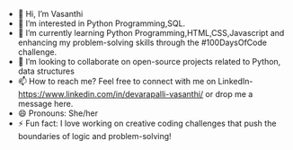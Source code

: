 - 👋 Hi, I’m Vasanthi 
- 👀 I’m interested in Python Programming,SQL.
- 🌱 I’m currently learning Python Programming,HTML,CSS,Javascript and enhancing my problem-solving skills through the #100DaysOfCode challenge.
- 💞️ I’m looking to collaborate on open-source projects related to Python, data structures
- 📫 How to reach me? Feel free to connect with me on LinkedIn- https://www.linkedin.com/in/devarapalli-vasanthi/ or drop me a message here.
- 😄 Pronouns: She/her
- ⚡ Fun fact:  I love working on creative coding challenges that push the boundaries of logic and problem-solving!

<!---
vasanthi170/vasanthi170 is a ✨ special ✨ repository because its `README.md` (this file) appears on your GitHub profile.
You can click the Preview link to take a look at your changes.
--->

